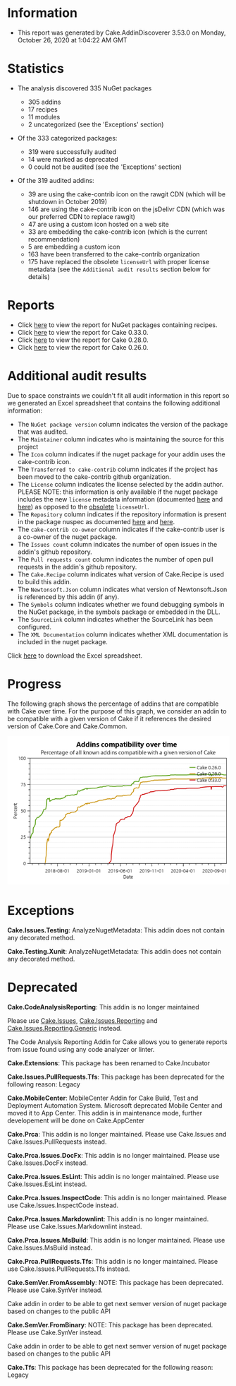 # Information

- This report was generated by Cake.AddinDiscoverer 3.53.0 on Monday, October 26, 2020 at 1:04:22 AM GMT

# Statistics

- The analysis discovered 335 NuGet packages
  - 305 addins
  - 17 recipes
  - 11 modules
  - 2 uncategorized (see the 'Exceptions' section)
- Of the 333 categorized packages:
  - 319 were successfully audited
  - 14 were marked as deprecated
  - 0 could not be audited (see the 'Exceptions' section)

- Of the 319 audited addins:
  - 39 are using the cake-contrib icon on the rawgit CDN (which will be shutdown in October 2019)
  - 146 are using the cake-contrib icon on the jsDelivr CDN (which was our preferred CDN to replace rawgit)
  - 47 are using a custom icon hosted on a web site
  - 33 are embedding the cake-contrib icon (which is the current recommendation)
  - 5 are embedding a custom icon
  - 163 have been transferred to the cake-contrib organization
  - 175 have replaced the obsolete `licenseUrl` with proper license metadata (see the `Additional audit results` section below for details)

# Reports

- Click [here](Audit_for_recipes.md) to view the report for NuGet packages containing recipes.
- Click [here](Audit_for_Cake_0.33.0.md) to view the report for Cake 0.33.0.
- Click [here](Audit_for_Cake_0.28.0.md) to view the report for Cake 0.28.0.
- Click [here](Audit_for_Cake_0.26.0.md) to view the report for Cake 0.26.0.

# Additional audit results

Due to space constraints we couldn't fit all audit information in this report so we generated an Excel spreadsheet that contains the following additional information:
- The `NuGet package version` column indicates the version of the package that was audited.
- The `Maintainer` column indicates who is maintaining the source for this project
- The `Icon` column indicates if the nuget package for your addin uses the cake-contrib icon.
- The `Transferred to cake-contrib` column indicates if the project has been moved to the cake-contrib github organization.
- The `License` column indicates the license selected by the addin author. PLEASE NOTE: this information is only available if the nuget package includes the new `license` metadata information (documented [here](https://docs.microsoft.com/en-us/nuget/reference/nuspec#license) and [here](https://docs.microsoft.com/en-us/nuget/reference/msbuild-targets#packing-a-license-expression-or-a-license-file)) as opposed to the [obsolete](https://github.com/NuGet/Announcements/issues/32) `licenseUrl`.
- The `Repository` column indicates if the repository information is present in the package nuspec as documented [here](https://docs.microsoft.com/en-us/nuget/reference/nuspec#repository) and [here](https://docs.microsoft.com/en-us/nuget/reference/msbuild-targets#pack-target).
- The `cake-contrib co-owner` column indicates if the cake-contrib user is a co-owner of the nuget package.
- The `Issues count` column indicates the number of open issues in the addin's github repository.
- The `Pull requests count` column indicates the number of open pull requests in the addin's github repository.
- The `Cake.Recipe` column indicates what version of Cake.Recipe is used to build this addin.
- The `Newtonsoft.Json` column indicates what version of Newtonsoft.Json is referenced by this addin (if any).
- The `Symbols` column indicates whether we found debugging symbols in the NuGet package, in the symbols package or embedded in the DLL.
- The `SourceLink` column indicates whether the SourceLink has been configured.
- The `XML Documentation` column indicates whether XML documentation is included in the nuget package.

Click [here](Audit.xlsx) to download the Excel spreadsheet.

# Progress

The following graph shows the percentage of addins that are compatible with Cake over time. For the purpose of this graph, we consider an addin to be compatible with a given version of Cake if it references the desired version of Cake.Core and Cake.Common.

![](Audit_progress.png)


# Exceptions

**Cake.Issues.Testing**: AnalyzeNugetMetadata: This addin does not contain any decorated method.

**Cake.Testing.Xunit**: AnalyzeNugetMetadata: This addin does not contain any decorated method.


# Deprecated

**Cake.CodeAnalysisReporting**: This addin is no longer maintained

Please use [Cake.Issues](https://github.com/cake-contrib/Cake.Issues), [Cake.Issues.Reporting](https://github.com/cake-contrib/Cake.Issues.Reporting) and
[Cake.Issues.Reporting.Generic](https://github.com/cake-contrib/Cake.Issues.Reporting.Generic) instead.

The Code Analysis Reporting Addin for Cake allows you to generate reports from issue found using any code analyzer or linter.

**Cake.Extensions**: This package has been renamed to Cake.Incubator

**Cake.Issues.PullRequests.Tfs**: This package has been deprecated for the following reason: Legacy

**Cake.MobileCenter**: MobileCenter Addin for Cake Build, Test and Deployment Automation System. Microsoft deprecated Mobile Center and moved it to App Center.
    This addin is in maintenance mode, further developement will be done on Cake.AppCenter

**Cake.Prca**: This addin is no longer maintained. Please use Cake.Issues and Cake.Issues.PullRequests instead.

**Cake.Prca.Issues.DocFx**: This addin is no longer maintained. Please use Cake.Issues.DocFx instead. 

**Cake.Prca.Issues.EsLint**: This addin is no longer maintained. Please use Cake.Issues.EsLint instead. 

**Cake.Prca.Issues.InspectCode**: This addin is no longer maintained. Please use Cake.Issues.InspectCode instead. 

**Cake.Prca.Issues.Markdownlint**: This addin is no longer maintained. Please use Cake.Issues.Markdownlint instead. 

**Cake.Prca.Issues.MsBuild**: This addin is no longer maintained. Please use Cake.Issues.MsBuild instead. 

**Cake.Prca.PullRequests.Tfs**: This addin is no longer maintained. Please use Cake.Issues.PullRequests.Tfs instead. 

**Cake.SemVer.FromAssembly**: NOTE: This package has been deprecated.  Please use Cake.SynVer instead.

Cake addin in order to be able to get next semver version of nuget package based on changes to the public API

**Cake.SemVer.FromBinary**: NOTE: This package has been deprecated.  Please use Cake.SynVer instead.
    
Cake addin in order to be able to get next semver version of nuget package based on changes to the public API

**Cake.Tfs**: This package has been deprecated for the following reason: Legacy

